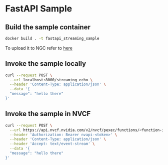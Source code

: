 # FastAPI Sample
## Build the sample container
```bash
docker build . -t fastapi_streaming_sample
```
To upload it to NGC refer to [here](https://docs.nvidia.com/cloud-functions/user-guide/latest/cloud-function/quickstart.html#clone-build-and-push-the-docker-image-to-ngc-private-registry)

## Invoke the sample locally
```bash 
curl --request POST \
  --url localhost:8000/streaming_echo \
  --header 'Content-Type: application/json' \
  --data '{
  "message": "hello there"
}'
```

## Invoke the sample in NVCF
```bash 
curl --request POST \
  --url https://api.nvcf.nvidia.com/v2/nvcf/pexec/functions/<function-id> \
  --header 'Authorization: Bearer nvapi-<token>' \
  --header 'Content-Type: application/json' \
  --header 'Accept: text/event-stream' \
  --data '{
  "message": "hello there"
}'
```